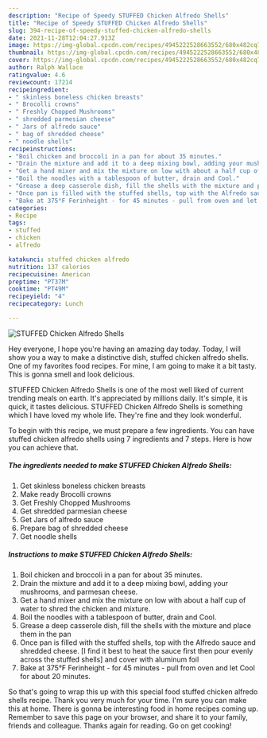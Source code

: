 ```yaml
---
description: "Recipe of Speedy STUFFED Chicken Alfredo Shells"
title: "Recipe of Speedy STUFFED Chicken Alfredo Shells"
slug: 394-recipe-of-speedy-stuffed-chicken-alfredo-shells
date: 2021-11-28T12:04:27.913Z
image: https://img-global.cpcdn.com/recipes/4945222528663552/680x482cq70/stuffed-chicken-alfredo-shells-recipe-main-photo.jpg
thumbnail: https://img-global.cpcdn.com/recipes/4945222528663552/680x482cq70/stuffed-chicken-alfredo-shells-recipe-main-photo.jpg
cover: https://img-global.cpcdn.com/recipes/4945222528663552/680x482cq70/stuffed-chicken-alfredo-shells-recipe-main-photo.jpg
author: Ralph Wallace
ratingvalue: 4.6
reviewcount: 17214
recipeingredient:
- " skinless boneless chicken breasts"
- " Brocolli crowns"
- " Freshly Chopped Mushrooms"
- " shredded parmesian cheese"
- " Jars of alfredo sauce"
- " bag of shredded cheese"
- " noodle shells"
recipeinstructions:
- "Boil chicken and broccoli in a pan for about 35 minutes."
- "Drain the mixture and add it to a deep mixing bowl, adding your mushrooms, and parmesan cheese."
- "Get a hand mixer and mix the mixture on low with about a half cup of water to shred the chicken and mixture."
- "Boil the noodles with a tablespoon of butter, drain and Cool."
- "Grease a deep casserole dish, fill the shells with the mixture and place them in the pan"
- "Once pan is filled with the stuffed shells, top with the Alfredo sauce and shredded cheese. [I find it best to heat the sauce first then pour evenly across the stuffed shells] and cover with aluminum foil"
- "Bake at 375°F Ferinheight - for 45 minutes - pull from oven and let Cool for about 20 minutes."
categories:
- Recipe
tags:
- stuffed
- chicken
- alfredo

katakunci: stuffed chicken alfredo 
nutrition: 137 calories
recipecuisine: American
preptime: "PT37M"
cooktime: "PT49M"
recipeyield: "4"
recipecategory: Lunch

---
```



![STUFFED Chicken Alfredo Shells](https://img-global.cpcdn.com/recipes/4945222528663552/680x482cq70/stuffed-chicken-alfredo-shells-recipe-main-photo.jpg)

Hey everyone, I hope you're having an amazing day today. Today, I will show you a way to make a distinctive dish, stuffed chicken alfredo shells. One of my favorites food recipes. For mine, I am going to make it a bit tasty. This is gonna smell and look delicious.



STUFFED Chicken Alfredo Shells is one of the most well liked of current trending meals on earth. It's appreciated by millions daily. It's simple, it is quick, it tastes delicious. STUFFED Chicken Alfredo Shells is something which I have loved my whole life. They're fine and they look wonderful.


To begin with this recipe, we must prepare a few ingredients. You can have stuffed chicken alfredo shells using 7 ingredients and 7 steps. Here is how you can achieve that.

<!--inarticleads1-->

##### The ingredients needed to make STUFFED Chicken Alfredo Shells:

1. Get  skinless boneless chicken breasts
1. Make ready  Brocolli crowns
1. Get  Freshly Chopped Mushrooms
1. Get  shredded parmesian cheese
1. Get  Jars of alfredo sauce
1. Prepare  bag of shredded cheese
1. Get  noodle shells




<!--inarticleads2-->

##### Instructions to make STUFFED Chicken Alfredo Shells:

1. Boil chicken and broccoli in a pan for about 35 minutes.
1. Drain the mixture and add it to a deep mixing bowl, adding your mushrooms, and parmesan cheese.
1. Get a hand mixer and mix the mixture on low with about a half cup of water to shred the chicken and mixture.
1. Boil the noodles with a tablespoon of butter, drain and Cool.
1. Grease a deep casserole dish, fill the shells with the mixture and place them in the pan
1. Once pan is filled with the stuffed shells, top with the Alfredo sauce and shredded cheese. [I find it best to heat the sauce first then pour evenly across the stuffed shells] and cover with aluminum foil
1. Bake at 375°F Ferinheight - for 45 minutes - pull from oven and let Cool for about 20 minutes.




So that's going to wrap this up with this special food stuffed chicken alfredo shells recipe. Thank you very much for your time. I'm sure you can make this at home. There is gonna be interesting food in home recipes coming up. Remember to save this page on your browser, and share it to your family, friends and colleague. Thanks again for reading. Go on get cooking!
